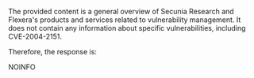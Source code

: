 The provided content is a general overview of Secunia Research and Flexera's products and services related to vulnerability management. It does not contain any information about specific vulnerabilities, including CVE-2004-2151.

Therefore, the response is:

NOINFO